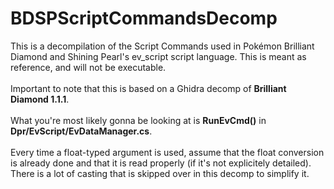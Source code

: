 # BDSPScriptCommandsDecomp

This is a decompilation of the Script Commands used in Pokémon Brilliant Diamond and Shining Pearl's ev_script script language.
This is meant as reference, and will not be executable.
<br><br>
Important to note that this is based on a Ghidra decomp of **Brilliant Diamond 1.1.1**.
<br><br>
What you're most likely gonna be looking at is **RunEvCmd()** in **Dpr/EvScript/EvDataManager.cs**.
<br><br>
Every time a float-typed argument is used, assume that the float conversion is already done and that it is read properly (if it's not explicitely detailed). There is a lot of casting that is skipped over in this decomp to simplify it.
